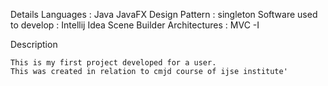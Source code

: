 Details
  Languages :
      Java
      JavaFX
  Design Pattern :
      singleton 
  Software used to develop :
      Intellij Idea
      Scene Builder
  Architectures :
      MVC -I
      
Description

    This is my first project developed for a user.
    This was created in relation to cmjd course of ijse institute'
